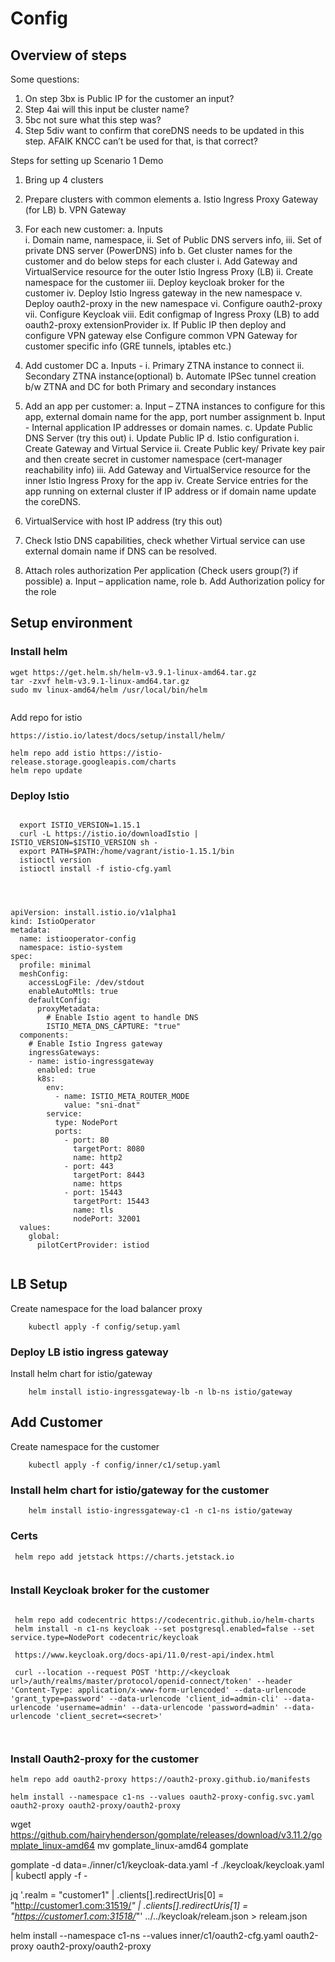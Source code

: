 # Config

## Overview of steps

Some questions:
1)	On step 3bx is Public IP for the customer an input?
2)	Step 4ai will this input be cluster name?
3)	5bc not sure what this step was?
4)	Step 5div want to confirm that coreDNS needs to be updated in this step. AFAIK KNCC can’t be used for that, is that correct?

Steps for setting up Scenario 1 Demo
1.	Bring up 4 clusters
2.	Prepare clusters with common elements
    a.	Istio Ingress Proxy Gateway (for LB)
    b.	VPN Gateway
3.	For each new customer:
a.	Inputs  
    i.	Domain name, namespace, 
    ii.	Set of Public DNS servers info, 
    iii.	Set of private DNS server (PowerDNS) info
b.	Get cluster names for the customer and do below steps for each cluster
    i.	Add Gateway and VirtualService resource for the outer Istio Ingress Proxy (LB)
    ii.	Create namespace for the customer
    iii. Deploy keycloak broker for the customer
    iv.	Deploy Istio Ingress gateway in the new namespace
    v.	Deploy oauth2-proxy in the new namespace
    vi.	Configure oauth2-proxy
    vii. Configure Keycloak
    viii.	Edit configmap of Ingress Proxy (LB) to add oauth2-proxy extensionProvider
    ix.	If Public IP then deploy and configure VPN gateway else Configure common VPN Gateway for customer specific info (GRE tunnels, iptables etc.)

4.	Add customer DC
    a.	Inputs - 
        i.	Primary ZTNA instance to connect 
        ii.	Secondary ZTNA instance(optional)
    b.	Automate IPSec tunnel creation b/w ZTNA and DC for both Primary and secondary instances
5.	Add an app per customer:
    a.	Input – ZTNA instances to configure for this app, external domain name for the app, port number assignment
    b.	Input - Internal application IP addresses or domain names.
    c.	Update Public DNS Server (try this out)
i.	Update Public IP
d.	Istio configuration 
    i.	Create Gateway and Virtual Service 
    ii.	Create Public key/ Private key pair and then create secret in customer namespace (cert-manager reachability info)
    iii.	Add Gateway and VirtualService resource for the inner Istio Ingress Proxy for the app
    iv.	Create Service entries for the app running on external cluster if IP address or if domain name update the coreDNS.
1.	VirtualService with host IP address (try this out)
2.	Check Istio DNS capabilities, check whether Virtual service can use external domain name if DNS can be resolved.
6.	Attach roles authorization Per application (Check users group(?) if possible)
a.	Input – application name, role
b.	Add Authorization policy for the role



## Setup environment

### Install helm

```
wget https://get.helm.sh/helm-v3.9.1-linux-amd64.tar.gz
tar -zxvf helm-v3.9.1-linux-amd64.tar.gz
sudo mv linux-amd64/helm /usr/local/bin/helm
  
```
Add repo for istio

```
https://istio.io/latest/docs/setup/install/helm/

helm repo add istio https://istio-release.storage.googleapis.com/charts
helm repo update

```

### Deploy Istio

```

  export ISTIO_VERSION=1.15.1
  curl -L https://istio.io/downloadIstio | ISTIO_VERSION=$ISTIO_VERSION sh -
  export PATH=$PATH:/home/vagrant/istio-1.15.1/bin
  istioctl version
  istioctl install -f istio-cfg.yaml



```



```

apiVersion: install.istio.io/v1alpha1
kind: IstioOperator
metadata:
  name: istiooperator-config
  namespace: istio-system
spec:
  profile: minimal
  meshConfig:
    accessLogFile: /dev/stdout
    enableAutoMtls: true
    defaultConfig:
      proxyMetadata:
        # Enable Istio agent to handle DNS
        ISTIO_META_DNS_CAPTURE: "true"
  components:
    # Enable Istio Ingress gateway
    ingressGateways:
    - name: istio-ingressgateway
      enabled: true
      k8s:
        env:
          - name: ISTIO_META_ROUTER_MODE
            value: "sni-dnat"
        service:
          type: NodePort
          ports:
            - port: 80
              targetPort: 8080
              name: http2
            - port: 443
              targetPort: 8443
              name: https
            - port: 15443
              targetPort: 15443
              name: tls
              nodePort: 32001
  values:
    global:
      pilotCertProvider: istiod


```

## LB Setup

Create namespace for the load balancer proxy

```
    kubectl apply -f config/setup.yaml

```


### Deploy LB istio ingress gateway


Install helm chart for istio/gateway

```
    helm install istio-ingressgateway-lb -n lb-ns istio/gateway

```

## Add Customer

Create namespace for the customer

```
    kubectl apply -f config/inner/c1/setup.yaml

```


### Install helm chart for istio/gateway for the customer

```
    helm install istio-ingressgateway-c1 -n c1-ns istio/gateway

```

### Certs

```
 helm repo add jetstack https://charts.jetstack.io


```


### Install Keycloak broker for the customer

```

 helm repo add codecentric https://codecentric.github.io/helm-charts
 helm install -n c1-ns keycloak --set postgresql.enabled=false --set service.type=NodePort codecentric/keycloak

 https://www.keycloak.org/docs-api/11.0/rest-api/index.html

 curl --location --request POST 'http://<keycloak url>/auth/realms/master/protocol/openid-connect/token' --header 'Content-Type: application/x-www-form-urlencoded' --data-urlencode 'grant_type=password' --data-urlencode 'client_id=admin-cli' --data-urlencode 'username=admin' --data-urlencode 'password=admin' --data-urlencode 'client_secret=<secret>'

 
```


### Install Oauth2-proxy for the customer

```
helm repo add oauth2-proxy https://oauth2-proxy.github.io/manifests

helm install --namespace c1-ns --values oauth2-proxy-config.svc.yaml oauth2-proxy oauth2-proxy/oauth2-proxy

```

 wget https://github.com/hairyhenderson/gomplate/releases/download/v3.11.2/gomplate_linux-amd64
  mv gomplate_linux-amd64 gomplate


gomplate -d data=./inner/c1/keycloak-data.yaml -f ./keycloak/keycloak.yaml | kubectl apply -f -

 jq '.realm = "customer1" | .clients[].redirectUris[0] = "http://customer1.com:31519/*" | .clients[].redirectUris[1] = "https://customer1.com:31518/*"'  ../../keycloak/releam.json  > releam.json


 helm install --namespace c1-ns --values inner/c1/oauth2-cfg.yaml oauth2-proxy oauth2-proxy/oauth2-proxy
